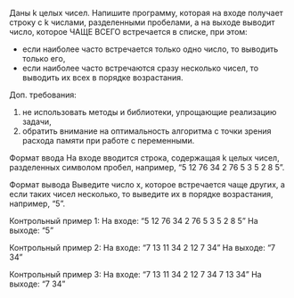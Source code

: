 Даны k целых чисел. Напишите программу, которая на входе получает строку с k числами, разделенными пробелами, а на выходе выводит число, которое ЧАЩЕ ВСЕГО встречается в списке, при этом:
- если наиболее часто встречается только одно число, то выводить только его,
- если наиболее часто встречаются сразу несколько чисел, то выводить их всех в порядке возрастания.

Доп. требования:
1. не использовать методы и библиотеки, упрощающие реализацию задачи,
2. обратить внимание на оптимальность алгоритма с точки зрения расхода памяти при работе с переменными.

Формат ввода
На входе вводится строка, содержащая k целых чисел, разделенных символом пробел, например, “5 12 76 34 2 76 5 3 5 2 8 5”.

Формат вывода
Выведите число x, которое встречается чаще других, а если таких чисел несколько, то выведите их в порядке возрастания, например, “5”.

Контрольный пример 1:
На входе: “5 12 76 34 2 76 5 3 5 2 8 5”
На выходе: “5”

Контрольный пример 2:
На входе: “7 13 11 34 2 12 7 34”
На выходе: “7 34”

Контрольный пример 3:
На входе: “7 13 11 34 2 12 7 34 7 13 34”
На выходе: “7 34”
